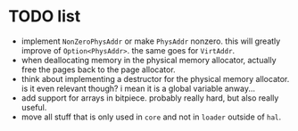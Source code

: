# TODO list
- implement `NonZeroPhysAddr` or make `PhysAddr` nonzero. this will greatly improve of `Option<PhysAddr>`. the same goes for `VirtAddr`.
- when deallocating memory in the physical memory allocator, actually free the pages back to the page allocator.
- think about implementing a destructor for the physical memory allocator. is it even relevant though? i mean it is a global
  variable anway...
- add support for arrays in bitpiece. probably really hard, but also really useful.
- move all stuff that is only used in `core` and not in `loader` outside of `hal`.

